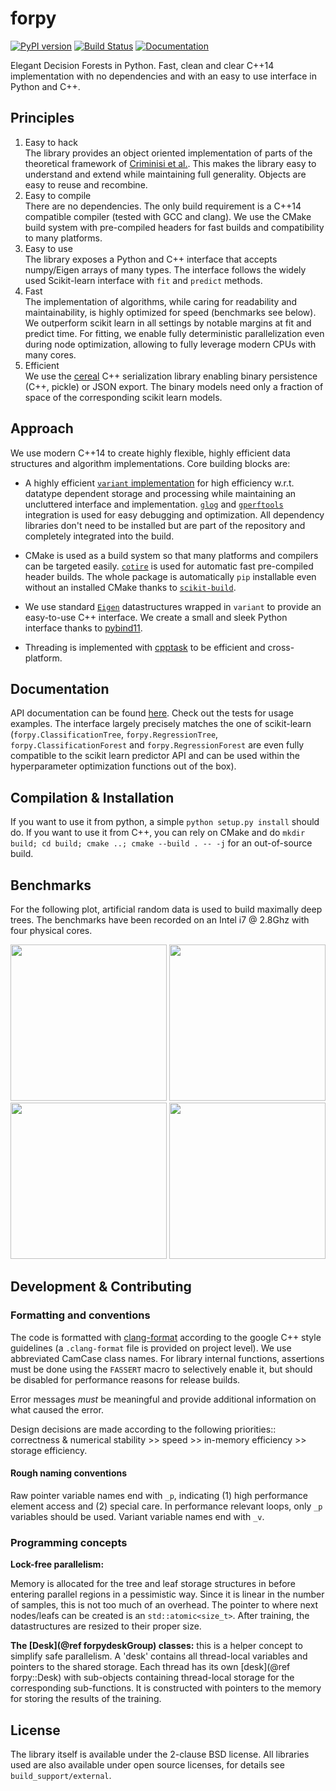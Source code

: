 # forpy

[![PyPI version](https://badge.fury.io/py/forpy.svg)](https://pypi.python.org/pypi/forpy) [![Build Status](https://travis-ci.org/classner/forpy.svg?branch=master)](https://travis-ci.org/classner/forpy) [![Documentation](https://readthedocs.org/projects/forpy/badge/?version=latest)](http://forpy.readthedocs.io/en/latest/)

Elegant Decision Forests in Python. Fast, clean and clear C++14 implementation
with no dependencies and with an easy to use interface in Python and C++.

## Principles

1. Easy to hack  
   The library provides an object oriented implementation of parts of the
   theoretical framework
   of
   [Criminisi et al.](https://www.microsoft.com/en-us/research/publication/decision-forests-for-classification-regression-density-estimation-manifold-learning-and-semi-supervised-learning/).
   This makes the library easy to understand and extend while maintaining full
   generality. Objects are easy to reuse and recombine.
2. Easy to compile  
   There are no dependencies. The only build requirement is a C++14 compatible
   compiler (tested with GCC and clang). We use the CMake build system with
   pre-compiled headers for fast builds and compatibility to many platforms.
3. Easy to use  
   The library exposes a Python and C++ interface that accepts numpy/Eigen
   arrays of many types. The interface follows the widely used Scikit-learn
   interface with `fit` and `predict` methods.
4. Fast  
   The implementation of algorithms, while caring for readability and
   maintainability, is highly optimized for speed (benchmarks see below). We
   outperform scikit learn in all settings by notable margins at fit and predict
   time. For fitting, we enable fully deterministic parallelization even during
   node optimization, allowing to fully leverage modern CPUs with many cores.
5. Efficient  
   We use the [cereal](https://uscilab.github.io/cereal/) C++ serialization
   library enabling binary persistence (C++, pickle) or JSON export. The binary
   models need only a fraction of space of the corresponding scikit learn
   models.

## Approach

We use modern C++14 to create highly flexible, highly efficient data structures
and algorithm implementations. Core building blocks are:

* A highly
  efficient [`variant` implementation](https://github.com/mapbox/variant)
  for high efficiency w.r.t. datatype dependent storage and processing while
  maintaining an uncluttered interface and
  implementation. [`glog`](https://github.com/google/glog)
  and [`gperftools`](https://github.com/gperftools/gperftools) integration is
  used for easy debugging and optimization. All dependency libraries don't need
  to be installed but are part of the repository and completely integrated into
  the build.

* CMake is used as a build system so that many platforms and compilers can be
  targeted easily. [`cotire`](https://github.com/sakra/cotire) is used for
  automatic fast pre-compiled header builds. The whole package is automatically
  `pip` installable even without an installed CMake thanks
  to [`scikit-build`](https://github.com/scikit-build/scikit-build).

* We use standard [`Eigen`](http://eigen.tuxfamily.org) datastructures wrapped
  in `variant` to provide an easy-to-use C++ interface. We create a small and
  sleek Python interface thanks
  to [pybind11](https://github.com/pybind/pybind11).
  
* Threading is implemented
  with [cpptask](https://github.com/Kolkir/cpptask) to be efficient and
  cross-platform.

## Documentation

API documentation can be found [here](http://forpy.readthedocs.io/en/latest/).
Check out the tests for usage examples. The interface largely precisely matches
the one of scikit-learn (`forpy.ClassificationTree`, `forpy.RegressionTree`,
`forpy.ClassificationForest` and `forpy.RegressionForest` are even fully
compatible to the scikit learn predictor API and can be used within the
hyperparameter optimization functions out of the box).

## Compilation & Installation

If you want to use it from python, a simple `python setup.py install` should do.
If you want to use it from C++, you can rely on CMake and do `mkdir build; cd
build; cmake ..; cmake --build . -- -j` for an out-of-source build.

## Benchmarks

For the following plot, artificial random data is used to build maximally deep
trees. The benchmarks have been recorded on an Intel i7 @ 2.8Ghz with four
physical cores.

<img src="https://github.com/classner/forpy/blob/master/build_support/benchmarks/timings_dset.png" width="250">
<img src="https://github.com/classner/forpy/blob/master/build_support/benchmarks/timings_n_annots.png" width="250">
<img src="https://github.com/classner/forpy/blob/master/build_support/benchmarks/timings_n_features.png" width="250">
<img src="https://github.com/classner/forpy/blob/master/build_support/benchmarks/timings_n_threads.png" width="250">

## Development & Contributing

### Formatting and conventions

The code is formatted
with [clang-format](https://clang.llvm.org/docs/ClangFormat.html) according to
the google C++ style guidelines (a `.clang-format` file is provided on project
level). We use abbreviated CamCase class names. For library internal
functions, assertions must be done using the `FASSERT` macro to selectively enable it,
but should be disabled for performance reasons for release builds.

Error messages *must* be meaningful and provide additional information on what
caused the error.

Design decisions are made according to the following priorities:: correctness &
numerical stability >> speed >> in-memory efficiency >> storage efficiency.

#### Rough naming conventions

Raw pointer variable names end with `_p`, indicating (1) high performance
element access and (2) special care. In performance relevant loops, only `_p`
variables should be used. Variant variable names end with `_v`.

### Programming concepts

**Lock-free parallelism:**

Memory is allocated for the tree and leaf storage structures in before entering
parallel regions in a pessimistic way. Since it is linear in the number of
samples, this is not too much of an overhead. The pointer to where next
nodes/leafs can be created is an `std::atomic<size_t>`. After training, the
datastructures are resized to their proper size.

**The [Desk](@ref forpydeskGroup) classes:** this is a helper concept to
simplify safe parallelism. A 'desk' contains all thread-local variables and
pointers to the shared storage. Each thread has its own [desk](@ref forpy::Desk)
with sub-objects containing thread-local storage for the corresponding
sub-functions. It is constructed with pointers to the memory for storing the
results of the training.

## License

The library itself is available under the 2-clause BSD license. All libraries
used are also available under open source licenses, for details see
`build_support/external`.
